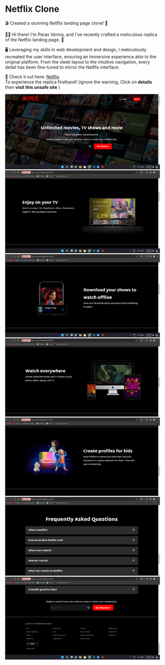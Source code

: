 # Netflix Clone
🎬 Created a stunning Netflix landing page clone! 🌟

👋🏼 Hi there! I'm Paras Verma, and I've recently crafted a meticulous replica of the Netflix landing page. 🚀

🖥️ Leveraging my skills in web development and design, I meticulously recreated the user interface, ensuring an immersive experience akin to the original platform. From the sleek layout to the intuitive navigation, every detail has been fine-tuned to mirror the Netflix interface.

🔗 Check it out here: <a href="https://paras-verma7454.github.io/Netflix/"> Netflix</a> </br>
To experience the replica firsthand! (ignore the warning, Click on **details** then **visit this unsafe site** )

<img src="Assets/Screenshot 2024-03-25 150035.png" alt="Error">
<img src="Assets/Screenshot 2024-03-25 150245.png" alt="Error">
<img src="Assets/Screenshot 2024-03-25 150523.png" alt="Error">
<img src="Assets/Screenshot 2024-03-25 150611.png" alt="Error">
<img src="Assets/Screenshot 2024-03-25 150624.png" alt="Error">
<img src="Assets/Screenshot 2024-03-25 150641.png" alt="Error">
<img src="Assets/Screenshot 2024-03-25 150652.png" alt="Error">







